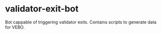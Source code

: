 # validator-exit-bot
Bot cappable of triggering validator exits. Contains scripts to generate data for VEBO.

